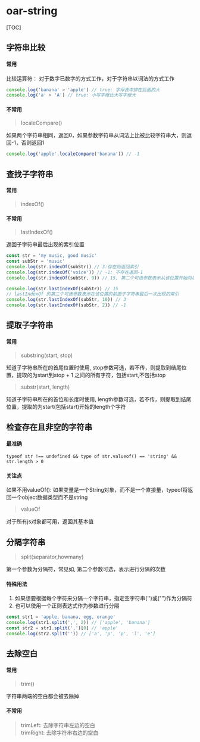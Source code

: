 # oar-string
[TOC]
## 字符串比较
#### 常用
比较运算符： 对于数字已数字的方式工作，对于字符串以词法的方式工作
```js
console.log('banana' > 'apple') // true: 字母表中排在后面的大
console.log('a' > 'A') // true: 小写字母比大写字母大
```
#### 不常用
> localeCompare()  

如果两个字符串相同，返回0，如果参数字符串从词法上比被比较字符串大，则返回-1，否则返回1
```js
console.log('apple'.localeCompare('banana')) // -1
```
## 查找子字符串
#### 常用
> indexOf()
#### 不常用
> lastIndexOf()  

返回子字符串最后出现的索引位置
```js
const str = 'my music, good music'
const subStr = 'music'
console.log(str.indexOf(subStr)) // 3:存在则返回索引
console.log(str.indexOf('voice')) // -1: 不存在返回-1
console.log(str.indexOf(subStr, 9)) // 15, 第二个可选参数表示从该位置开始向后查找

console.log(str.lastIndexOf(subStr)) // 15
// lastIndexOf 的第二个可选参数表示在该位置的前面子字符串最后一次出现的索引
console.log(str.lastIndexOf(subStr, 10)) // 3
console.log(str.lastIndexOf(subStr, 2)) // -1
```
## 提取子字符串
#### 常用
> substring(start, stop)  

知道子字符串所在的首尾位置时使用, stop参数可选，若不传，则提取到结尾位置，提取的为start到stop + 1 之间的所有字符，包括start,不包括stop

> substr(start, length)  

知道子字符串所在的首位和长度时使用, length参数可选，若不传，则提取到结尾位置，提取的为start(包括start)开始的length个字符
## 检查存在且非空的字符串
#### 最准确
` typeof str !== undefined && type of str.valueof() == 'string' && str.length > 0 `
#### 关注点
如果不用valueOf(): 如果变量是一个String对象，而不是一个直接量，typeof将返回一个object数据类型而不是string
> valueOf  

对于所有js对象都可用，返回其基本值
## 分隔字符串
> split(separator,howmany)

第一个参数为分隔符，常见如, 第二个参数可选，表示进行分隔的次数
#### 特殊用法
1. 如果想要根据每个字符来分隔一个字符串，指定空字符串('')或("")作为分隔符
2. 也可以使用一个正则表达式作为参数进行分隔
```js
const str1 = 'apple, banana, egg, orange'
console.log(str1.split(',', 2)) // ['apple', 'banana']
const str2 = str1.split(',')[0] // 'apple'
console.log(str2.split('')) // ['a', 'p', 'p', 'l', 'e']
```
## 去除空白
#### 常用
> trim() 

字符串两端的空白都会被去除掉
#### 不常用
> trimLeft: 去除字符串左边的空白  
trimRight: 去除字符串右边的空白




